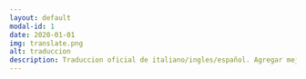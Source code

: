 ```yaml
---
layout: default
modal-id: 1
date: 2020-01-01
img: translate.png
alt: traduccion
description: Traduccion oficial de italiano/ingles/español. Agregar mejores textos acá
---
```

